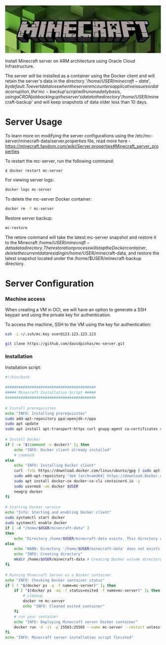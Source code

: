 ![Minecraft Server](img/mc-server.png)

Install Minecraft server on ARM architecture using Oracle Cloud Infrastructure.

The server will be installed as a container using the Docker client and will retain the server's data in the directory '/home/$USER/minecraft-data', by default. 
To evert data loss when the server encounters applicative issues or data corruption, the 'mc-backup' script will run on a daily basis, using a CRON job backing up the server's data to the directory '/home/$USER/minecraft-backup' and will keep snapshots of data older less than 10 days.

# Server Usage
To learn more on modifying the server configurations using the /etc/mc-server/minecraft-data/server.properties file, read more here - https://minecraft.fandom.com/wiki/Server.properties#Minecraft_server_properties

To restart the mc-server, run the following command:
```bash
$ docker restart mc-server
```

For viewing server logs:
```bash
docker logs mc-server
```

To delete the mc-server Docker container:
```bash
docker rm -f mc-server
```

Restore server backup:
```bash
mc-restore
```

The retore command will take the latest mc-server snapshot and restore it to the Minecraft /home/$USER/minecraft-data data directory.
The restoration process will stop the Docker container, delete the current data residing in /home/$USER/minecraft-data, and restore the latest snapshot located under the /home/$USER/minecraft-backup directory.

# Server Configuration
### Machine access
When creating a VM in OCI, we will have an option to generate a SSH keypair and using the private key for authentication.

To access the machine, SSH to the VM using the key for authentication:
```bash
ssh -i ~/.ssh/mc.key user@123.123.123.123
```

```bash
git clone https://github.com/davidpinhas/mc-server.git
```

### Installation
Installation script:
```bash
#!/bin/bash

#########################################
##### Minecraft Installation Script #####
#########################################

# Install prerequisites
echo "INFO: Installing prerequisites"
sudo add-apt-repository ppa:openjdk-r/ppa
sudo apt update
sudo apt install apt-transport-https curl gnupg-agent ca-certificates software-properties-common -y

# Install Docker
if [ -x "$(command -v docker)" ]; then
    echo "INFO: Docker client already installed"
    # command
else
    echo "INFO: Installing Docker client"
    curl -fsSL https://download.docker.com/linux/ubuntu/gpg | sudo apt-key add -
	sudo add-apt-repository "deb [arch=amd64] https://download.docker.com/linux/ubuntu focal stable"
	sudo apt install docker-ce docker-ce-cli containerd.io -y
	sudo usermod -aG docker $USER
	newgrp docker
fi

# Starting Docker service
echo "Info: Starting and enabling Docker client"
sudo systemctl start docker
sudo systemctl enable docker
if [ -d "/home/$USER/minecraft-data" ] 
then
    echo "Directory /home/$USER/minecraft-data exists. This directory will be used to store the servers configuration files and data" 
else
    echo "WARN: Directory '/home/$USER/minecraft-data' does not exists."
    echo "INFO: Creating directory"
    mkdir /home/$USER/minecraft-data # Creating Docker volume directory to store MC server configuration files
fi

# Running Minecraft Server as a Docker container
echo "INFO: Checking Docker container status"
if [ ! "$(docker ps -q -f name=mc-server)" ]; then
    if [ "$(docker ps -aq -f status=exited -f name=mc-server)" ]; then
        # cleanup
        docker rm mc-server
        echo "INFO: Cleaned exited container"
    fi
    # run your container
    echo "INFO: Deploying Minecraft server Docker container"
    docker run -d -it -p 25565:25565 --name mc-server --restart unless-stopped -v /home/$USER/minecraft-data:/data itzg/minecraft-server
fi
echo "INFO: Minecraft server installation script finished"
```